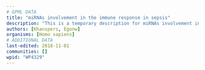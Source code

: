 ```yaml
---
# GPML DATA
title: "miRNAs involvement in the immune response in sepsis"
description: "This is a temporary description for miRNAs involvement in the immune response in sepsis"
authors: [Khanspers, Egonw]
organisms: [Homo sapiens]
# ADDITIONAL DATA
last-edited: 2018-11-01
communities: []
wpid: "WP4329"
---
```

